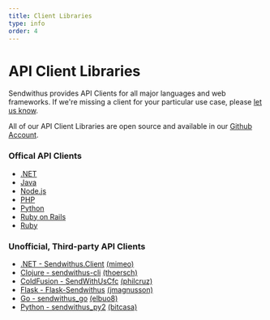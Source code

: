 ```yaml
---
title: Client Libraries
type: info
order: 4
---
```


# API Client Libraries

Sendwithus provides API Clients for all major languages and web frameworks. If we're missing a client for your particular use case, please [let us know](mailto:us@sendwithus.com).

All of our API Client Libraries are open source and available in our [Github Account](https://github.com/sendwithus).

### Offical API Clients
- [.NET](https://github.com/sendwithus/sendwithus_csharp)
- [Java](https://github.com/sendwithus/sendwithus_java)
- [Node.js](https://github.com/sendwithus/sendwithus_nodejs)
- [PHP](https://github.com/sendwithus/sendwithus_php)
- [Python](https://github.com/sendwithus/sendwithus_python)
- [Ruby on Rails](https://github.com/sendwithus/sendwithus_ruby_action_mailer)
- [Ruby](https://github.com/sendwithus/sendwithus_ruby)

### Unofficial, Third-party API Clients
- [.NET - Sendwithus.Client](https://github.com/Mimeo/SendWithUs.Client) [(mimeo)](https://github.com/Mimeo)
- [Clojure - sendwithus-cli](https://github.com/thoersch/sendwithus-clj) [(thoersch)](https://github.com/thoersch)
- [ColdFusion - SendWithUsCfc](https://github.com/philcruz/SendWithUsCfc) [(philcruz)](https://github.com/philcruz)
- [Flask - Flask-Sendwithus](https://github.com/jmagnusson/flask-sendwithus) [(jmagnusson)](https://github.com/jmagnusson)
- [Go - sendwithus_go](https://github.com/elbuo8/sendwithus_go) [(elbuo8)](https://github.com/elbuo8)
- [Python - sendwithus_py2](https://github.com/bitcasa/sendwithus_py2) [(bitcasa)](https://github.com/bitcasa)
